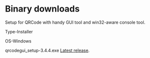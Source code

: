 # Binary downloads #

Setup for QRCode with handy GUI tool and win32-aware console tool.

Type-Installer

OS-Windows

qrcodegui\_setup-3.4.4.exe [Latest release](http://khudob.in.s3-website-us-west-2.amazonaws.com/releases/qrcodegui_setup-3.4.4.exe).